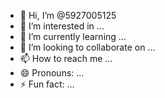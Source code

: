 - 👋 Hi, I’m @5927005125
- 👀 I’m interested in ...
- 🌱 I’m currently learning ...
- 💞️ I’m looking to collaborate on ...
- 📫 How to reach me ...
- 😄 Pronouns: ...
- ⚡ Fun fact: ...

<!---
fluupppyyy/fluupppyyy is a ✨ special ✨ repository because its `README.md` (this file) appears on your GitHub profile.
You can click the Preview link to take a look at your changes.
--->
